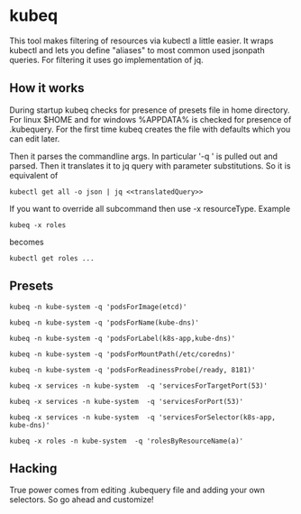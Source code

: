 # kubeq

This tool makes filtering of resources via kubectl a little easier. It wraps kubectl and lets you
define "aliases" to most common used jsonpath queries. For filtering it uses go implementation of jq.

## How it works

During startup kubeq checks for presence of presets file in home directory. For linux $HOME and for 
windows %APPDATA% is checked for presence of .kubequery. For the first time kubeq creates the file
with defaults which you can edit later.

Then it parses the commandline args. In particular '-q <query>' is pulled out and parsed. Then it translates it to jq query with parameter substitutions. So it is equivalent of 

```
kubectl get all -o json | jq <<translatedQuery>>
```

If you want to override all subcommand then use -x resourceType. Example

```
kubeq -x roles
```

becomes

``` 
kubectl get roles ...
```

## Presets

```
kubeq -n kube-system -q 'podsForImage(etcd)'
```

```
kubeq -n kube-system -q 'podsForName(kube-dns)'
```

```
kubeq -n kube-system -q 'podsForLabel(k8s-app,kube-dns)'
```

```
kubeq -n kube-system -q 'podsForMountPath(/etc/coredns)'
```

```
kubeq -n kube-system -q 'podsForReadinessProbe(/ready, 8181)'
```

```
kubeq -x services -n kube-system  -q 'servicesForTargetPort(53)'
```

```
kubeq -x services -n kube-system  -q 'servicesForPort(53)'
```

```
kubeq -x services -n kube-system  -q 'servicesForSelector(k8s-app, kube-dns)'
```

```
kubeq -x roles -n kube-system  -q 'rolesByResourceName(a)'
```

## Hacking

True power comes from editing .kubequery file and adding your own selectors. So go ahead and customize!